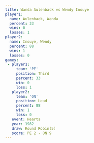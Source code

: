 ```yaml
---
title: Wanda Aulenback vs Wendy Inouye
player1:                
  name: Aulenback, Wanda
  percent: 33           
  wins: 0               
  losses: 1             
player2:                
  name: Inouye, Wendy   
  percent: 88           
  wins: 1               
  losses: 0             
games:
 - player1:         
     team: 'PE'     
     position: Third
     percent: 33    
     win: 0         
     loss: 1        
   player2:        
     team: 'ON'    
     position: Lead
     percent: 88   
     win: 1        
     loss: 0       
   event: Hearts       
   year: 1982          
   draw: Round Robin(5)
   score: PE 2 - ON 9  
---
```

